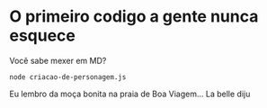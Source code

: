# O primeiro codigo a gente nunca esquece

Você sabe mexer em MD?

```
node criacao-de-personagem.js
```
Eu lembro da moça bonita na praia de Boa Viagem... La belle diju
